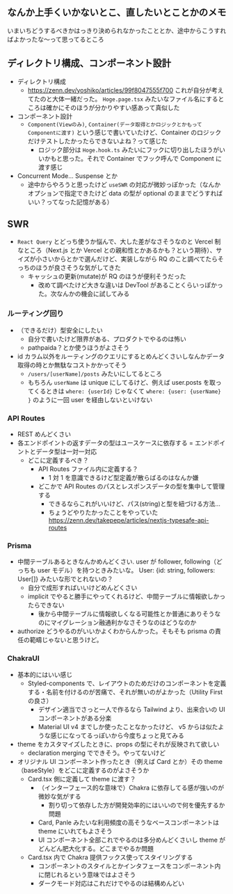 ## なんか上手くいかないとこ、直したいとことかのメモ

いまいちどうするべきかはっきり決められなかったこととか、途中からこうすればよかったな～って思ってるところ

## ディレクトリ構成、コンポーネント設計

- ディレクトリ構成
  - https://zenn.dev/yoshiko/articles/99f8047555f700 これが自分が考えてたのと大体一緒だった。 `Hoge.page.tsx` みたいなファイル名にするところは確かにそのほうが分かりやすい感あって真似した
- コンポーネント設計
  - `Component(Viewのみ)`, `Container(データ取得とかロジックとかもってComponentに渡す)` という感じで書いていたけど、Container のロジックだけテストしたかったらできないよね？って感じた
    - ロジック部分は `Hoge.hook.ts` みたいにフックに切り出したほうがいいかもと思った。それで Container でフック呼んで Component に渡す感じ
- Concurrent Mode... Suspense とか
  - 途中からやろうと思ったけど `useSWR` の対応が微妙っぽかった（なんかオプションで指定できたけど data の型が optional のままでどうすればいい？ってなった記憶がある）

## SWR

- `React Query` とどっち使うか悩んで、大した差がなさそうなのと Vercel 制なところ（Next.js とか Vercel との親和性とかあるかも？という期待）、サイズが小さいからとかで選んだけど、実装しながら RQ のこと調べてたらそっちのほうが良さそうな気がしてきた
  - キャッシュの更新(mutate)が RQ のほうが便利そうだった
    - 改めて調べたけど大きな違いは DevTool があることくらいっぽかった。次なんかの機会に試してみる

### ルーティング回り

- （できるだけ）型安全にしたい
  - 自分で書いたけど限界がある、プロダクトでやるのは怖い
  - pathpaida？とか使うほうがよさそう
- id カラム以外をルーティングのクエリにするとめんどくさいしなんかデータ取得の時とか無駄なコストかかってそう
  - `/users/[userName]/posts` みたいにしてるところ
  - もちろん `userName` は unique にしてるけど、例えば user.posts を取ってくるときは `where: {userId}` じゃなくて `where: {user: {userName} }` のように一回 user を経由しないといけない

### API Routes

- REST めんどくさい
- 各エンドポイントの返すデータの型はユースケースに依存する = エンドポイントとデータ型は一対一対応
  - どこに定義するべき？
    - API Routes ファイル内に定義する？
      - 1 対 1 を意識できるけど型定義が散らばるのはなんか嫌
    - どこかで API Routes のパスとレスポンスデータの型を集中して管理する
      - できるならこれがいいけど、パス(string)と型を紐づける方法...
      - ちょうどやりたかったことをやっていた https://zenn.dev/takepepe/articles/nextjs-typesafe-api-routes

### Prisma

- 中間テーブルあるときなんかめんどくさい. user が follower, following（どっちも user モデル）を持つときみたいな。 User: {id: string, followers: User[]} みたいな形でとれないの？
  - 自分で成形すればいいけどめんどくさい
  - implicit でやると勝手にやってくれるけど、中間テーブルに情報欲しかったらできない
    - 後から中間テーブルに情報欲しくなる可能性とか普通にありそうなのにマイグレーション融通利かなさそうなのはどうなのか
- authorize どうやるのがいいかよくわからんかった。そもそも prisma の責任の範疇じゃないと思うけど。

### ChakraUI

- 基本的にはいい感じ
  - Styled-components で、レイアウトのためだけのコンポーネントを定義する・名前を付けるのが苦痛で、それが無いのがよかった（Utility First の良さ）
    - デザイン適当でさっと一人で作るなら Tailwind より、出来合いの UI コンポーネントがある分楽
    - Material UI v4 までしか使ったことなかったけど、 v5 からは似たような感じになってるっぽいから今度ちょっと見てみる
- theme をカスタマイズしたときに、props の型にそれが反映されて欲しい
  - declaration merging でできそう。やってないけど
- オリジナル UI コンポーネント作ったとき（例えば Card とか）その theme（baseStyle）をどこに定義するのがよさそうか
  - Card.tsx 側に定義して theme に渡す？
    - （インターフェース的な意味で）Chakra に依存してる感が強いのが微妙な気がする
      - 割り切って依存した方が開発効率的にはいいので何を優先するか問題
    - Card, Panle みたいな利用頻度の高そうなベースコンポーネントは theme にいれてもよさそう
    - UI コンポーネント全部これでやるのは多分めんどくさいし theme がどんどん肥大化する。どこまでやるか問題
  - Card.tsx 内で Chakra 提供フックス使ってスタイリングする
    - コンポーネントのスタイルとかインタフェースをコンポーネント内に閉じれるという意味ではよさそう
    - ダークモード対応はこれだけでやるのは結構めんどい
